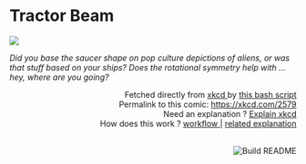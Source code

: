 # <b>Tractor Beam</b>

[![](https://imgs.xkcd.com/comics/tractor_beam.png)](https://xkcd.com/2579)

<i>Did you base the saucer shape on pop culture depictions of aliens, or was that stuff based on your ships? Does the rotational symmetry help with ... hey, where are you going?</i>

<div align="right">
  Fetched directly from
  <a href="https://xkcd.com">
    xkcd
  </a>
  by
  <a href="https://github.com/Vanille-N/Vanille-N/blob/master/fetch">
    this bash script
  </a>
</div>
<div align="right">
  Permalink to this comic:
  <a href="https://xkcd.com/2579">
    https://xkcd.com/2579
  </a>
</div>
<div align="right">
  Need an explanation ?
  <a href="https://www.explainxkcd.com/wiki/index.php/2579">
    Explain xkcd
  </a>
</div>
<div align="right">
  How does this work ?
  <a href="https://github.com/Vanille-N/Vanille-N/blob/master/.github/workflows/build.yml">
    workflow
  </a>
  |
  <a href="https://simonwillison.net/2020/Jul/10/self-updating-profile-readme/">
    related explanation
  </a>
</div><br>

<a href="https://github.com/Vanille-N/Vanille-N/actions"><img src="https://github.com/Vanille-N/Vanille-N/workflows/Build%20README/badge.svg" align="right" alt="Build README"></a>
